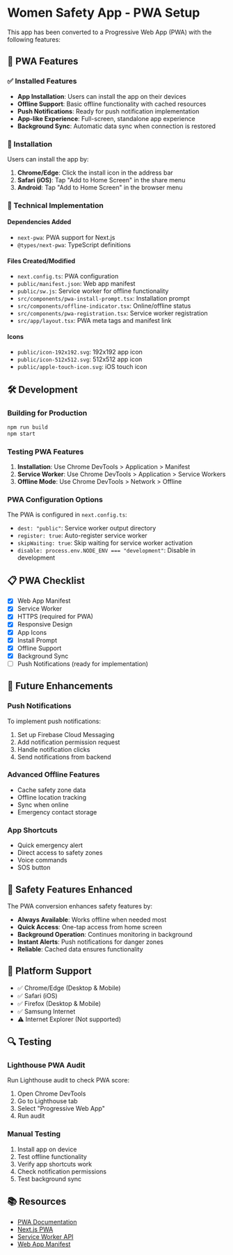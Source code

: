 # Women Safety App - PWA Setup

This app has been converted to a Progressive Web App (PWA) with the following features:

## 🚀 PWA Features

### ✅ Installed Features

- **App Installation**: Users can install the app on their devices
- **Offline Support**: Basic offline functionality with cached resources
- **Push Notifications**: Ready for push notification implementation
- **App-like Experience**: Full-screen, standalone app experience
- **Background Sync**: Automatic data sync when connection is restored

### 📱 Installation

Users can install the app by:

1. **Chrome/Edge**: Click the install icon in the address bar
2. **Safari (iOS)**: Tap "Add to Home Screen" in the share menu
3. **Android**: Tap "Add to Home Screen" in the browser menu

### 🔧 Technical Implementation

#### Dependencies Added

- `next-pwa`: PWA support for Next.js
- `@types/next-pwa`: TypeScript definitions

#### Files Created/Modified

- `next.config.ts`: PWA configuration
- `public/manifest.json`: Web app manifest
- `public/sw.js`: Service worker for offline functionality
- `src/components/pwa-install-prompt.tsx`: Installation prompt
- `src/components/offline-indicator.tsx`: Online/offline status
- `src/components/pwa-registration.tsx`: Service worker registration
- `src/app/layout.tsx`: PWA meta tags and manifest link

#### Icons

- `public/icon-192x192.svg`: 192x192 app icon
- `public/icon-512x512.svg`: 512x512 app icon
- `public/apple-touch-icon.svg`: iOS touch icon

## 🛠️ Development

### Building for Production

```bash
npm run build
npm start
```

### Testing PWA Features

1. **Installation**: Use Chrome DevTools > Application > Manifest
2. **Service Worker**: Use Chrome DevTools > Application > Service Workers
3. **Offline Mode**: Use Chrome DevTools > Network > Offline

### PWA Configuration Options

The PWA is configured in `next.config.ts`:

- `dest: "public"`: Service worker output directory
- `register: true`: Auto-register service worker
- `skipWaiting: true`: Skip waiting for service worker activation
- `disable: process.env.NODE_ENV === "development"`: Disable in development

## 📋 PWA Checklist

- [x] Web App Manifest
- [x] Service Worker
- [x] HTTPS (required for PWA)
- [x] Responsive Design
- [x] App Icons
- [x] Install Prompt
- [x] Offline Support
- [x] Background Sync
- [ ] Push Notifications (ready for implementation)

## 🔮 Future Enhancements

### Push Notifications

To implement push notifications:

1. Set up Firebase Cloud Messaging
2. Add notification permission request
3. Handle notification clicks
4. Send notifications from backend

### Advanced Offline Features

- Cache safety zone data
- Offline location tracking
- Sync when online
- Emergency contact storage

### App Shortcuts

- Quick emergency alert
- Direct access to safety zones
- Voice commands
- SOS button

## 🚨 Safety Features Enhanced

The PWA conversion enhances safety features by:

- **Always Available**: Works offline when needed most
- **Quick Access**: One-tap access from home screen
- **Background Operation**: Continues monitoring in background
- **Instant Alerts**: Push notifications for danger zones
- **Reliable**: Cached data ensures functionality

## 📱 Platform Support

- ✅ Chrome/Edge (Desktop & Mobile)
- ✅ Safari (iOS)
- ✅ Firefox (Desktop & Mobile)
- ✅ Samsung Internet
- ⚠️ Internet Explorer (Not supported)

## 🔍 Testing

### Lighthouse PWA Audit

Run Lighthouse audit to check PWA score:

1. Open Chrome DevTools
2. Go to Lighthouse tab
3. Select "Progressive Web App"
4. Run audit

### Manual Testing

1. Install app on device
2. Test offline functionality
3. Verify app shortcuts work
4. Check notification permissions
5. Test background sync

## 📚 Resources

- [PWA Documentation](https://web.dev/progressive-web-apps/)
- [Next.js PWA](https://github.com/shadowwalker/next-pwa)
- [Service Worker API](https://developer.mozilla.org/en-US/docs/Web/API/Service_Worker_API)
- [Web App Manifest](https://developer.mozilla.org/en-US/docs/Web/Manifest)
